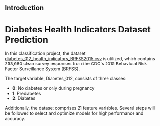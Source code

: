 ## Introduction
# Diabetes Health Indicators Dataset Prediction
In this classification project, the dataset [diabetes_012_health_indicators_BRFSS2015.csv](https://www.kaggle.com/datasets/alexteboul/diabetes-health-indicators-dataset?select=diabetes_012_health_indicators_BRFSS2015.csv) is utilized, which contains 253,680 clean survey responses from the CDC's 2015 Behavioral Risk Factor Surveillance System (BRFSS).

The target variable, Diabetes_012, consists of three classes:

- **0**: No diabetes or only during pregnancy  
- **1**: Prediabetes  
- **2**: Diabetes

Additionally, the dataset comprises 21 feature variables. Several steps will be followed to select and optimize models for high performance and accuracy.
